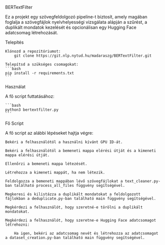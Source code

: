 BERTextFilter

Ez a projekt egy szövegfeldolgozó pipeline-t biztosít, amely magában foglalja a szövegfájlok nyelvhelyességi vizsgálata alápján a szűrést, a duplikált mondatok kezelését és opcionálisan egy Hugging Face adatcsomag létrehozását.

Telepítés

    Klónozd a repozitóriumot:
        git clone https://git.nlp.nytud.hu/madaraszg/BERTextFilter.git
        
    Telepítsd a szükséges csomagokat:
    ```bash
    pip install -r requirements.txt
    ```
    
Használat

A fő script futtatásához:

    ```bash
    python3 bertextfilter.py
    ```

Fő Script

A fő script az alábbi lépéseket hajtja végre:
    
    Bekéri a felhasználótól a használni kívánt GPU ID-át.
    
    Bekéri a felhasználótól a bemeneti mappa elérési útját és a kimeneti mappa elérési útját.
    
    Ellenőrzi a bemeneti mappa létezését.
    
    Létrehozza a kimeneti mappát, ha nem létezik.
    
    Feldolgozza a bemeneti mappában lévő szövegfájlokat a text_cleaner.py-ban található process_all_files függvény segítségével.
    
    Megkeresi és kilistázza a duplikált mondatokat a feldolgozott fájlokban a deduplicate.py-ban található main függvény segítségével.
    
    Megkérdezi a felhasználót, hogy szeretné-e törölni a duplikált mondatokat.
    
    Megkérdezi a felhasználót, hogy szeretne-e Hugging Face adatcsomagot létrehozni:
    
        Ha igen, bekéri az adatcsomag nevét és létrehozza az adatcsomagot a dataset_creation.py-ban található main függvény segítségével.

